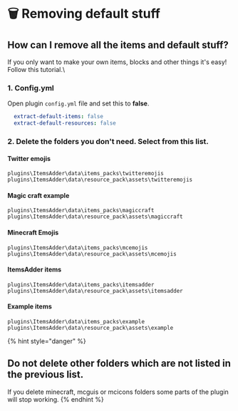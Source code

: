 # 🗑 Removing default stuff

## How can I remove all the items and default stuff?

If you only want to make your own items, blocks and other things it's easy!\
Follow this tutorial.\


### 1. Config.yml

Open plugin `config.yml` file and set this to **false**.

```yaml
  extract-default-items: false
  extract-default-resources: false
```

### 2. Delete the folders you don't need. Select from this list.

#### Twitter emojis

`plugins\ItemsAdder\data\items_packs\twitteremojis`\
`plugins\ItemsAdder\data\resource_pack\assets\twitteremojis`

#### Magic craft example

`plugins\ItemsAdder\data\items_packs\magiccraft`\
`plugins\ItemsAdder\data\resource_pack\assets\magiccraft`

#### Minecraft Emojis

`plugins\ItemsAdder\data\items_packs\mcemojis`\
`plugins\ItemsAdder\data\resource_pack\assets\mcemojis`

#### ItemsAdder items

`plugins\ItemsAdder\data\items_packs\itemsadder`\
`plugins\ItemsAdder\data\resource_pack\assets\itemsadder`

#### &#x20;Example items

`plugins\ItemsAdder\data\items_packs\example`\
`plugins\ItemsAdder\data\resource_pack\assets\example`

{% hint style="danger" %}
## Do not delete other folders which are not listed in the previous list.

If you delete minecraft, mcguis or mcicons folders some parts of the plugin will stop working.
{% endhint %}

